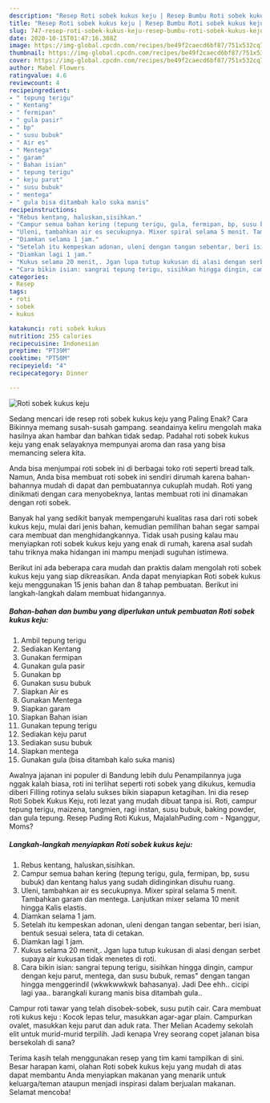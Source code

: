 ```yaml
---
description: "Resep Roti sobek kukus keju | Resep Bumbu Roti sobek kukus keju Yang Bikin Ngiler"
title: "Resep Roti sobek kukus keju | Resep Bumbu Roti sobek kukus keju Yang Bikin Ngiler"
slug: 747-resep-roti-sobek-kukus-keju-resep-bumbu-roti-sobek-kukus-keju-yang-bikin-ngiler
date: 2020-10-15T01:47:16.308Z
image: https://img-global.cpcdn.com/recipes/be49f2caecd6bf87/751x532cq70/roti-sobek-kukus-keju-foto-resep-utama.jpg
thumbnail: https://img-global.cpcdn.com/recipes/be49f2caecd6bf87/751x532cq70/roti-sobek-kukus-keju-foto-resep-utama.jpg
cover: https://img-global.cpcdn.com/recipes/be49f2caecd6bf87/751x532cq70/roti-sobek-kukus-keju-foto-resep-utama.jpg
author: Mabel Flowers
ratingvalue: 4.6
reviewcount: 4
recipeingredient:
- " tepung terigu"
- " Kentang"
- " fermipan"
- " gula pasir"
- " bp"
- " susu bubuk"
- " Air es"
- " Mentega"
- " garam"
- " Bahan isian"
- " tepung terigu"
- " keju parut"
- " susu bubuk"
- " mentega"
- " gula bisa ditambah kalo suka manis"
recipeinstructions:
- "Rebus kentang, haluskan,sisihkan."
- "Campur semua bahan kering (tepung terigu, gula, fermipan, bp, susu bubuk) dan kentang halus yang sudah didinginkan disuhu ruang."
- "Uleni, tambahkan air es secukupnya. Mixer spiral selama 5 menit. Tambahkan garam dan mentega. Lanjutkan mixer selama 10 menit hingga Kalis elastis."
- "Diamkan selama 1 jam."
- "Setelah itu kempeskan adonan, uleni dengan tangan sebentar, beri isian, bentuk sesuai selera, tata di cetakan."
- "Diamkan lagi 1 jam."
- "Kukus selama 20 menit,. Jgan lupa tutup kukusan di alasi dengan serbet supaya air kukusan tidak menetes di roti."
- "Cara bikin isian: sangrai tepung terigu, sisihkan hingga dingin, campur dengan keju parut, mentega, dan susu bubuk, remas&#34; dengan tangan hingga menggerindil (wkwkwwkwk bahasanya). Jadi Dee ehh.. cicipi lagi yaa.. barangkali kurang manis bisa ditambah gula.."
categories:
- Resep
tags:
- roti
- sobek
- kukus

katakunci: roti sobek kukus 
nutrition: 255 calories
recipecuisine: Indonesian
preptime: "PT39M"
cooktime: "PT50M"
recipeyield: "4"
recipecategory: Dinner

---
```



![Roti sobek kukus keju](https://img-global.cpcdn.com/recipes/be49f2caecd6bf87/751x532cq70/roti-sobek-kukus-keju-foto-resep-utama.jpg)

Sedang mencari ide resep roti sobek kukus keju yang Paling Enak? Cara Bikinnya memang susah-susah gampang. seandainya keliru mengolah maka hasilnya akan hambar dan bahkan tidak sedap. Padahal roti sobek kukus keju yang enak selayaknya mempunyai aroma dan rasa yang bisa memancing selera kita.

Anda bisa menjumpai roti sobek ini di berbagai toko roti seperti bread talk. Namun, Anda bisa membuat roti sobek ini sendiri dirumah karena bahan-bahannya mudah di dapat dan pembuatannya cukuplah mudah. Roti yang dinikmati dengan cara menyobeknya, lantas membuat roti ini dinamakan dengan roti sobek.

Banyak hal yang sedikit banyak mempengaruhi kualitas rasa dari roti sobek kukus keju, mulai dari jenis bahan, kemudian pemilihan bahan segar sampai cara membuat dan menghidangkannya. Tidak usah pusing kalau mau menyiapkan roti sobek kukus keju yang enak di rumah, karena asal sudah tahu triknya maka hidangan ini mampu menjadi suguhan istimewa.


Berikut ini ada beberapa cara mudah dan praktis dalam mengolah roti sobek kukus keju yang siap dikreasikan. Anda dapat menyiapkan Roti sobek kukus keju menggunakan 15 jenis bahan dan 8 tahap pembuatan. Berikut ini langkah-langkah dalam membuat hidangannya.

<!--inarticleads1-->

##### Bahan-bahan dan bumbu yang diperlukan untuk pembuatan Roti sobek kukus keju:

1. Ambil  tepung terigu
1. Sediakan  Kentang
1. Gunakan  fermipan
1. Gunakan  gula pasir
1. Gunakan  bp
1. Gunakan  susu bubuk
1. Siapkan  Air es
1. Gunakan  Mentega
1. Siapkan  garam
1. Siapkan  Bahan isian
1. Gunakan  tepung terigu
1. Sediakan  keju parut
1. Sediakan  susu bubuk
1. Siapkan  mentega
1. Gunakan  gula (bisa ditambah kalo suka manis)


Awalnya jajanan ini populer di Bandung lebih dulu Penampilannya juga nggak kalah biasa, roti ini terlihat seperti roti sobek yang dikukus, kemudia diberi Filling rotinya selalu sukses bikin siapapun ketagihan. Ini dia resep Roti Sobek Kukus Keju, roti lezat yang mudah dibuat tanpa isi. Roti, campur tepung terigu, maizena, tangmien, ragi instan, susu bubuk, baking powder, dan gula tepung. Resep Puding Roti Kukus, MajalahPuding.com - Nganggur, Moms? 

<!--inarticleads2-->

##### Langkah-langkah menyiapkan Roti sobek kukus keju:

1. Rebus kentang, haluskan,sisihkan.
1. Campur semua bahan kering (tepung terigu, gula, fermipan, bp, susu bubuk) dan kentang halus yang sudah didinginkan disuhu ruang.
1. Uleni, tambahkan air es secukupnya. Mixer spiral selama 5 menit. Tambahkan garam dan mentega. Lanjutkan mixer selama 10 menit hingga Kalis elastis.
1. Diamkan selama 1 jam.
1. Setelah itu kempeskan adonan, uleni dengan tangan sebentar, beri isian, bentuk sesuai selera, tata di cetakan.
1. Diamkan lagi 1 jam.
1. Kukus selama 20 menit,. Jgan lupa tutup kukusan di alasi dengan serbet supaya air kukusan tidak menetes di roti.
1. Cara bikin isian: sangrai tepung terigu, sisihkan hingga dingin, campur dengan keju parut, mentega, dan susu bubuk, remas&#34; dengan tangan hingga menggerindil (wkwkwwkwk bahasanya). Jadi Dee ehh.. cicipi lagi yaa.. barangkali kurang manis bisa ditambah gula..


Campur roti tawar yang telah disobek-sobek, susu putih cair. Cara membuat roti kukus keju : Kocok lepas telur, masukkan agar-agar plain. Campurkan ovalet, masukkan keju parut dan aduk rata. Ther Melian Academy sekolah elit untuk murid-murid terpilih. Jadi kenapa Vrey seorang copet jalanan bisa bersekolah di sana? 

Terima kasih telah menggunakan resep yang tim kami tampilkan di sini. Besar harapan kami, olahan Roti sobek kukus keju yang mudah di atas dapat membantu Anda menyiapkan makanan yang menarik untuk keluarga/teman ataupun menjadi inspirasi dalam berjualan makanan. Selamat mencoba!
